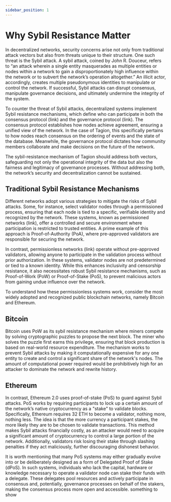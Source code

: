 ```yaml
---
sidebar_position: 1
---
```


# Why Sybil Resistance Matter

In decentralized networks, security concerns arise not only from traditional attack vectors but also from threats unique to their structure. One such threat is the Sybil attack. A sybil attack, coined by John R. Douceur, refers to “an attack wherein a single entity masquerades as multiple entities or nodes within a network to gain a disproportionately high influence within the network or to subvert the network’s operation altogether.”  An illicit actor, accordingly, creates multiple pseudonymous identities to manipulate or control the network. If successful, Sybil attacks can disrupt consensus, manipulate governance decisions, and ultimately undermine the integrity of the system. 

To counter the threat of Sybil attacks, decentralized systems implement Sybil resistance mechanisms, which define who can participate in both the consensus protocol (link) and the governance protocol (link). The consensus protocol establishes how nodes achieve agreement, ensuring a unified view of the network. In the case of Tagion, this specifically pertains to how nodes reach consensus on the ordering of events and the state of the database. Meanwhile, the governance protocol dictates how community members collaborate and make decisions on the future of the network. 

The sybil-resistance mechanism of Tagion should address both vectors, safeguarding not only the operational integrity of the data but also the fairness and legitimacy of governance processes. Without addressing both, the network’s security and decentralization cannot be sustained. 

## Traditional Sybil Resistance Mechanisms 

Different networks adopt various strategies to mitigate the risks of Sybil attacks. Some, for instance, select validator nodes through a permissioned process, ensuring that each node is tied to a specific, verifiable identity and recognized by the network. These systems, known as permissioned networks (link), offer a controlled and secure environment where participation is restricted to trusted entities. A prime example of this approach is Proof-of-Authority (PoA), where pre-approved validators are responsible for securing the network. 

In contrast, permissionless networks (link) operate without pre-approved validators, allowing anyone to participate in the validation process without prior authorization. In these systems, validator nodes are not predetermined or tied to a known identity. While this enhances inclusivity and censorship resistance, it also necessitates robust Sybil resistance mechanisms, such as Proof-of-Work (PoW) or Proof-of-Stake (PoS), to prevent malicious actors from gaining undue influence over the network. 

To understand how these permissionless systems work, consider the most widely adopted and recognized public blockchain networks, namely Bitcoin and Ethereum. 

## Bitcoin

Bitcoin uses PoW as its sybil resistance mechanism where miners compete by solving cryptographic puzzles to propose the next block. The miner who solves the puzzle first earns this privilege, ensuring that block production is based on real-world resource expenditure. The mechanism works to prevent Sybil attacks by making it computationally expensive for any one entity to create and control a significant share of the network's nodes. The amount of computational power required would be prohibitively high for an attacker to dominate the network and rewrite history.  

## Ethereum

In contrast, Ethereum 2.0 uses proof-of-stake (PoS) to guard against Sybil attacks. PoS works by requiring participants to lock up a certain amount of the network’s native cryptocurrency as a "stake" to validate blocks. Specifically, Ethereum requires 32 ETH to become a validator, nothing more, nothing less. The idea is that the more currency a participant stakes, the more likely they are to be chosen to validate transactions. This method makes Sybil attacks financially costly, as an attacker would need to acquire a significant amount of cryptocurrency to control a large portion of the network. Additionally, validators risk losing their stake through slashing penalties if they act maliciously, further discouraging dishonest behavior. 

It is worth mentioning that many PoS systems may either gradually evolve into or be deliberately designed as a form of Delegated Proof of Stake (dPoS). In such systems, individuals who lack the capital, hardware or knowledge necessary to operate a validator node can stake their funds with a delegate. These delegates pool resources and actively participate in consensus and, potentially, governance processes on behalf of the stakers, making the consensus process more open and accessible. 
something to show
